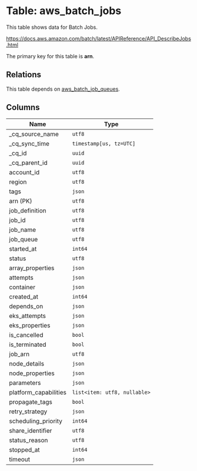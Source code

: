 # Table: aws_batch_jobs

This table shows data for Batch Jobs.

https://docs.aws.amazon.com/batch/latest/APIReference/API_DescribeJobs.html

The primary key for this table is **arn**.

## Relations

This table depends on [aws_batch_job_queues](aws_batch_job_queues).

## Columns

| Name          | Type          |
| ------------- | ------------- |
|_cq_source_name|`utf8`|
|_cq_sync_time|`timestamp[us, tz=UTC]`|
|_cq_id|`uuid`|
|_cq_parent_id|`uuid`|
|account_id|`utf8`|
|region|`utf8`|
|tags|`json`|
|arn (PK)|`utf8`|
|job_definition|`utf8`|
|job_id|`utf8`|
|job_name|`utf8`|
|job_queue|`utf8`|
|started_at|`int64`|
|status|`utf8`|
|array_properties|`json`|
|attempts|`json`|
|container|`json`|
|created_at|`int64`|
|depends_on|`json`|
|eks_attempts|`json`|
|eks_properties|`json`|
|is_cancelled|`bool`|
|is_terminated|`bool`|
|job_arn|`utf8`|
|node_details|`json`|
|node_properties|`json`|
|parameters|`json`|
|platform_capabilities|`list<item: utf8, nullable>`|
|propagate_tags|`bool`|
|retry_strategy|`json`|
|scheduling_priority|`int64`|
|share_identifier|`utf8`|
|status_reason|`utf8`|
|stopped_at|`int64`|
|timeout|`json`|